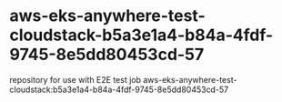 # aws-eks-anywhere-test-cloudstack-b5a3e1a4-b84a-4fdf-9745-8e5dd80453cd-57
repository for use with E2E test job aws-eks-anywhere-test-cloudstack:b5a3e1a4-b84a-4fdf-9745-8e5dd80453cd-57
